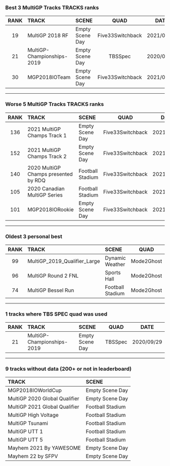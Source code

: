 ### Best 3 MultiGP Tracks TRACKS ranks
|RANK|TRACK|SCENE|QUAD|DATE|
|:---:|:---|:---|:---:|:---:|
|19|MultiGP 2018 RF|Empty Scene Day|Five33Switchback|2021/06/21|
|21|MultiGP-Championships-2019|Empty Scene Day|TBSSpec|2020/09/29|
|30|MGP2018IOTeam|Empty Scene Day|Five33Switchback|2021/06/12|
---
### Worse 5 MultiGP Tracks TRACKS ranks
|RANK|TRACK|SCENE|QUAD|DATE|
|:---:|:---|:---|:---:|:---:|
|136|2021 MultiGP Champs Track 1|Empty Scene Day|Five33Switchback|2021/12/12|
|152|2021 MultiGP Champs Track 2|Empty Scene Day|Five33Switchback|2021/10/23|
|140|2020 MultiGP Champs presented by RDQ|Football Stadium|Five33Switchback|2021/06/02|
|105|2020 Canadian MultiGP Series|Football Stadium|Five33Switchback|2021/06/01|
|101|MGP2018IORookie|Empty Scene Day|Five33Switchback|2021/06/12|
---
### Oldest 3 personal best
|RANK|TRACK|SCENE|QUAD|DATE|
|:---:|:---|:---|:---:|:---:|
|99|MultiGP_2019_Qualifier_Large|Dynamic Weather|Mode2Ghost|2020/08/05|
|96|MultiGP Round 2 FNL|Sports Hall|Mode2Ghost|2020/08/13|
|74|MultiGP Bessel Run|Football Stadium|Mode2Ghost|2020/08/14|
---
### 1 tracks where TBS SPEC quad was used
|RANK|TRACK|SCENE|QUAD|DATE|
|:---:|:---|:---|:---:|:---:|
|21|MultiGP-Championships-2019|Empty Scene Day|TBSSpec|2020/09/29|
---
### 9 tracks without data (200+ or not in leaderboard)
|TRACK|SCENE|
|:---|:---|
|MGP2018IOWorldCup|Empty Scene Day|
|MultiGP 2020 Global Qualifier|Empty Scene Day|
|MultiGP 2021 Global Qualifier|Football Stadium|
|MultiGP High Voltage|Football Stadium|
|MultiGP Tsunami|Football Stadium|
|MultiGP UTT 1|Football Stadium|
|MultiGP UTT 5|Football Stadium|
|Mayhem 2021 By YAWESOME|Empty Scene Day|
|Mayhem 22 by SFPV|Empty Scene Day|
